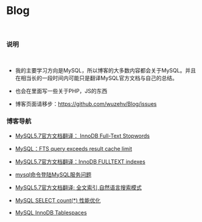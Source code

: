 Blog
====
 
### 说明
 
* 我的主要学习方向是MySQL，所以博客的大多数内容都会关于MySQL。并且在相当长的一段时间内可能只是翻译MySQL官方文档与自己的总结。

* 也会在里面写一些关于PHP，JS的东西

* 博客页面请移步：https://github.com/wuzehv/Blog/issues


### 博客导航

* [MySQL5.7官方文档翻译： InnoDB Full-Text Stopwords](https://github.com/wuzehv/Blog/issues/7)

* [MySQL：FTS query exceeds result cache limit](https://github.com/wuzehv/Blog/issues/6)

* [MySQL5.7官方文档翻译：InnoDB FULLTEXT indexes](https://github.com/wuzehv/Blog/issues/5)

* [mysql命令登陆MySQL服务问题](https://github.com/wuzehv/Blog/issues/4)

* [MySQL5.7官方文档翻译: 全文索引,自然语言搜索模式](https://github.com/wuzehv/Blog/issues/3)

* [MySQL SELECT count(\*) 性能优化](https://github.com/wuzehv/Blog/issues/2)

* [MySQL InnoDB Tablespaces](https://github.com/wuzehv/Blog/issues/1)
